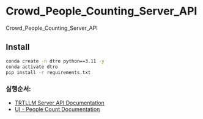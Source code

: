 # Crowd_People_Counting_Server_API
Crowd_People_Counting_Server_API

## Install

```bash
conda create -n dtro python==3.11 -y
conda activate dtro
pip install -r requirements.txt
```


### 실행순서:
- [TRTLLM Server API Documentation](docs/README_TRTLLM_SERVER.md) 
- [UI - People Count Documentation](docs/README_DOCS_People_count_image_main.md) 

